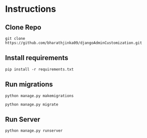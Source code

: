 # Instructions

## Clone Repo

```git clone https://github.com/bharathjinka09/djangoAdminCustomization.git```

## Install requirements

```pip install -r requirements.txt```

## Run migrations

```python manage.py makemigrations```

```python manage.py migrate```

## Run Server

```python manage.py runserver```